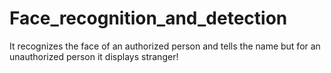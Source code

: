 # Face_recognition_and_detection
It recognizes the face of an authorized person and tells the name but for an unauthorized person it displays stranger!
